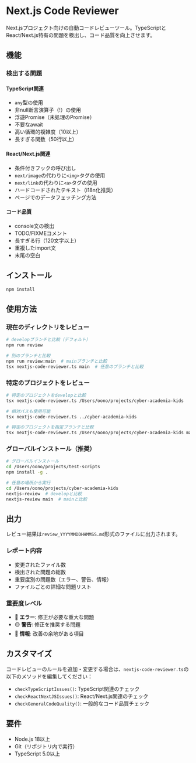 # Next.js Code Reviewer

Next.jsプロジェクト向けの自動コードレビューツール。TypeScriptとReact/Next.js特有の問題を検出し、コード品質を向上させます。

## 機能

### 検出する問題

#### TypeScript関連
- `any`型の使用
- 非null断言演算子（!）の使用
- 浮遊Promise（未処理のPromise）
- 不要なawait
- 高い循環的複雑度（10以上）
- 長すぎる関数（50行以上）

#### React/Next.js関連
- 条件付きフックの呼び出し
- `next/image`の代わりに`<img>`タグの使用
- `next/link`の代わりに`<a>`タグの使用
- ハードコードされたテキスト（i18n化推奨）
- ページでのデータフェッチング方法

#### コード品質
- console文の検出
- TODO/FIXMEコメント
- 長すぎる行（120文字以上）
- 重複したimport文
- 末尾の空白

## インストール

```bash
npm install
```

## 使用方法

### 現在のディレクトリをレビュー
```bash
# developブランチと比較（デフォルト）
npm run review

# 別のブランチと比較
npm run review:main  # mainブランチと比較
tsx nextjs-code-reviewer.ts main  # 任意のブランチと比較
```

### 特定のプロジェクトをレビュー
```bash
# 特定のプロジェクトをdevelopと比較
tsx nextjs-code-reviewer.ts /Users/oono/projects/cyber-academia-kids

# 相対パスも使用可能
tsx nextjs-code-reviewer.ts ../cyber-academia-kids

# 特定のプロジェクトを指定ブランチと比較
tsx nextjs-code-reviewer.ts /Users/oono/projects/cyber-academia-kids main
```

### グローバルインストール（推奨）
```bash
# グローバルインストール
cd /Users/oono/projects/test-scripts
npm install -g .

# 任意の場所から実行
cd /Users/oono/projects/cyber-academia-kids
nextjs-review  # developと比較
nextjs-review main  # mainと比較
```

## 出力

レビュー結果は`review_YYYYMMDDHHMMSS.md`形式のファイルに出力されます。

### レポート内容
- 変更されたファイル数
- 検出された問題の総数
- 重要度別の問題数（エラー、警告、情報）
- ファイルごとの詳細な問題リスト

### 重要度レベル
- 🔴 **エラー**: 修正が必要な重大な問題
- 🟡 **警告**: 修正を推奨する問題
- 🔵 **情報**: 改善の余地がある項目

## カスタマイズ

コードレビューのルールを追加・変更する場合は、`nextjs-code-reviewer.ts`の以下のメソッドを編集してください：

- `checkTypeScriptIssues()`: TypeScript関連のチェック
- `checkReactNextJSIssues()`: React/Next.js関連のチェック
- `checkGeneralCodeQuality()`: 一般的なコード品質チェック

## 要件

- Node.js 18以上
- Git（リポジトリ内で実行）
- TypeScript 5.0以上